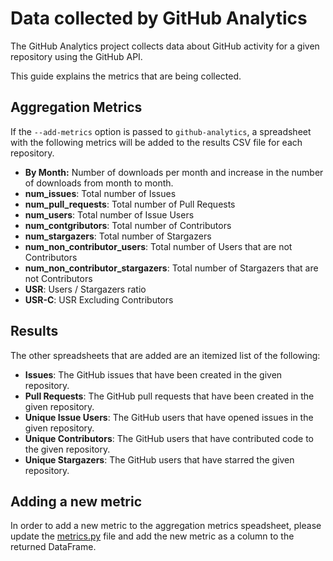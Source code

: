 # Data collected by GitHub Analytics
The GitHub Analytics project collects data about GitHub activity for a given repository using
the GitHub API.

This guide explains the metrics that are being collected.

## Aggregation Metrics

If the `--add-metrics` option is passed to `github-analytics`, a spreadsheet with the following
metrics will be added to the results CSV file for each repository.

* **By Month:** Number of downloads per month and increase in the number of downloads from month to month.
* **num_issues**: Total number of Issues
* **num_pull_requests**: Total number of Pull Requests
* **num_users**: Total number of Issue Users
* **num_contgributors**: Total number of Contributors
* **num_stargazers**: Total number of Stargazers
* **num_non_contributor_users**: Total number of Users that are not Contributors
* **num_non_contributor_stargazers**: Total number of Stargazers that are not Contributors
* **USR**: Users / Stargazers ratio
* **USR-C**: USR Excluding Contributors

## Results

The other spreadsheets that are added are an itemized list of the following:

* **Issues**: The GitHub issues that have been created in the given repository.
* **Pull Requests**: The GitHub pull requests that have been created in the given repository.
* **Unique Issue Users**: The GitHub users that have opened issues in the given repository.
* **Unique Contributors**: The GitHub users that have contributed code to the given repository.
* **Unique Stargazers**: The GitHub users that have starred the given repository.

## Adding a new metric

In order to add a new metric to the aggregation metrics speadsheet, please update the
[metrics.py](https://github.com/datacebo/github-analytics/blob/main/github_analytics/metrics.py) file and add the new metric as a column to the returned DataFrame.
